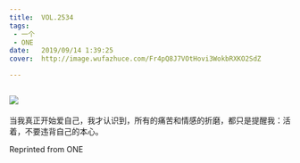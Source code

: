 ```yaml
---
title:	VOL.2534
tags:
 - 一个
 - ONE
date:	2019/09/14 1:39:25
cover:	http://image.wufazhuce.com/Fr4pQ8J7VOtHovi3WokbRXKO2SdZ

---
```

![](http://image.wufazhuce.com/Fr4pQ8J7VOtHovi3WokbRXKO2SdZ)
---

当我真正开始爱自己，我才认识到，所有的痛苦和情感的折磨，都只是提醒我：活着，不要违背自己的本心。
 
Reprinted from ONE
